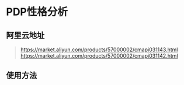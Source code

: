 
# PDP性格分析

## 阿里云地址
> https://market.aliyun.com/products/57000002/cmapi031143.html
> https://market.aliyun.com/products/57000002/cmapi031142.html

## 使用方法
